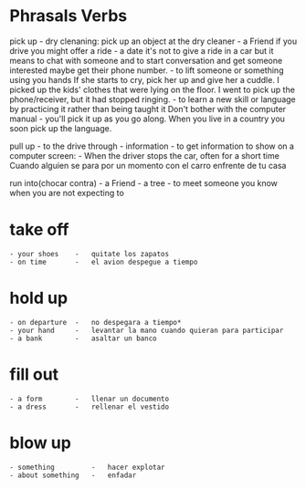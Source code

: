 # Phrasals Verbs
pick up
    - dry clenaning:
        pick up an object at the dry cleaner
    - a Friend
        if you drive you might offer a ride
    - a date
        it's not to give a ride in a car but it means to chat with someone and to start conversation and get someone interested maybe get their phone number.
    - to lift someone or something using you hands
        If she starts to cry, pick her up and give her a cuddle.
        I picked up the kids' clothes that were lying on the floor.
        I went to pick up the phone/receiver, but it had stopped ringing.
    - to learn a new skill or language by practicing it rather than being taught it
        Don't bother with the computer manual - you'll pick it up as you go along.
        When you live in a country you soon pick up the language.

pull up
    - to the drive through 
    - information 
    - to get information to show on a computer screen:
    - When the driver stops the car, often for a short time
        Cuando alguien se para por un momento con el carro enfrente de tu casa   

run into(chocar contra)
    - a Friend
    - a tree
    - to meet someone you know when you are not expecting to

# take off
    - your shoes    -   quitate los zapatos
    - on time       -   el avion despegue a tiempo

# hold up
    - on departure  -   no despegara a tiempo*
    - your hand     -   levantar la mano cuando quieran para participar
    - a bank        -   asaltar un banco

# fill out
    - a form        -   llenar un documento
    - a dress       -   rellenar el vestido

# blow up
    - something         -   hacer explotar
    - about something   -   enfadar 